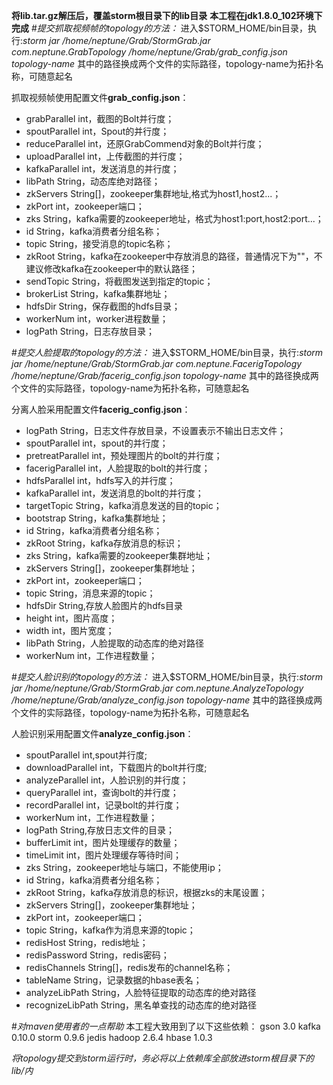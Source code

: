 **将lib.tar.gz解压后，覆盖storm根目录下的lib目录**
**本工程在jdk1.8.0_102环境下完成**
#*提交抓取视频帧的topology的方法：*
进入$STORM_HOME/bin目录，执行:*storm jar /home/neptune/Grab/StormGrab.jar com.neptune.GrabTopology /home/neptune/Grab/grab_config.json topology-name*
其中的路径换成两个文件的实际路径，topology-name为拓扑名称，可随意起名

抓取视频帧使用配置文件**grab_config.json**：
- grabParallel	int，截图的Bolt并行度；
- spoutParallel	int，Spout的并行度；
- reduceParallel	int，还原GrabCommend对象的Bolt并行度；
- uploadParallel	int，上传截图的并行度；
- kafkaParallel	int，发送消息的并行度；
- libPath	String，动态库绝对路径；
- zkServers	String[]，zookeeper集群地址,格式为host1,host2...；
- zkPort	int，zookeeper端口；
- zks	String，kafka需要的zookeeper地址，格式为host1:port,host2:port...；
- id	String，kafka消费者分组名称；
- topic	String，接受消息的topic名称；
- zkRoot	String，kafka在zookeeper中存放消息的路径，普通情况下为""，不建议修改kafka在zookeeper中的默认路径；
- sendTopic	String，将截图发送到指定的topic；
- brokerList	String，kafka集群地址；
- hdfsDir	String，保存截图的hdfs目录；
- workerNum	int，worker进程数量；
- logPath	String，日志存放目录；

#*提交人脸提取的topology的方法：*
进入$STORM_HOME/bin目录，执行:*storm jar /home/neptune/Grab/StormGrab.jar com.neptune.FacerigTopology /home/neptune/Grab/facerig_config.json topology-name*
其中的路径换成两个文件的实际路径，topology-name为拓扑名称，可随意起名

分离人脸采用配置文件**facerig_config.json**：
- logPath    String，日志文件存放目录，不设置表示不输出日志文件；
- spoutParallel  int，spout的并行度；
- pretreatParallel   int，预处理图片的bolt的并行度；
- facerigParallel    int，人脸提取的bolt的并行度；
- hdfsParallel  int，hdfs写入的并行度；
- kafkaParallel	int，发送消息的bolt的并行度；
- targetTopic	String，kafka消息发送的目的topic；
- bootstrap	String，kafka集群地址；
- id	String，kafka消费者分组名称；
- zkRoot	String，kafka存放消息的标识；
- zks	String，kafka需要的zookeeper集群地址；
- zkServers	String[]，zookeeper集群地址；
- zkPort	int，zookeeper端口；
- topic	String，消息来源的topic；
- hdfsDir	String,存放人脸图片的hdfs目录
- height	int，图片高度；
- width	int，图片宽度；
- libPath	String，人脸提取的动态库的绝对路径
- workerNum	int，工作进程数量；

#*提交人脸识别的topology的方法：*
进入$STORM_HOME/bin目录，执行:*storm jar /home/neptune/Grab/StormGrab.jar com.neptune.AnalyzeTopology /home/neptune/Grab/analyze_config.json topology-name*
其中的路径换成两个文件的实际路径，topology-name为拓扑名称，可随意起名

人脸识别采用配置文件**analyze_config.json**：
- spoutParallel	int,spout并行度;
- downloadParallel	int，下载图片的bolt并行度;
- analyzeParallel	int，人脸识别的并行度；
- queryParallel	int，查询bolt的并行度；
- recordParallel	int，记录bolt的并行度；
- workerNum	int，工作进程数量；
- logPath	String,存放日志文件的目录；
- bufferLimit	int，图片处理缓存的数量；
- timeLimit	int，图片处理缓存等待时间；
- zks	String，zookeeper地址与端口，不能使用ip；
- id	String，kafka消费者分组名称；
- zkRoot	String，kafka存放消息的标识，根据zks的末尾设置；
- zkServers	String[]，zookeeper集群地址；
- zkPort	int，zookeeper端口；
- topic	String，kafka作为消息来源的topic；
- redisHost	String，redis地址；
- redisPassword	String，redis密码；
- redisChannels	String[]，redis发布的channel名称；
- tableName	String，记录数据的hbase表名；
- analyzeLibPath	String，人脸特征提取的动态库的绝对路径
- recognizeLibPath	String，黑名单查找的动态库的绝对路径

#*对maven使用者的一点帮助*
本工程大致用到了以下这些依赖：
gson 3.0
kafka 0.10.0
storm 0.9.6
jedis
hadoop 2.6.4
hbase 1.0.3

*将topology提交到storm运行时，务必将以上依赖库全部放进storm根目录下的lib/内*
